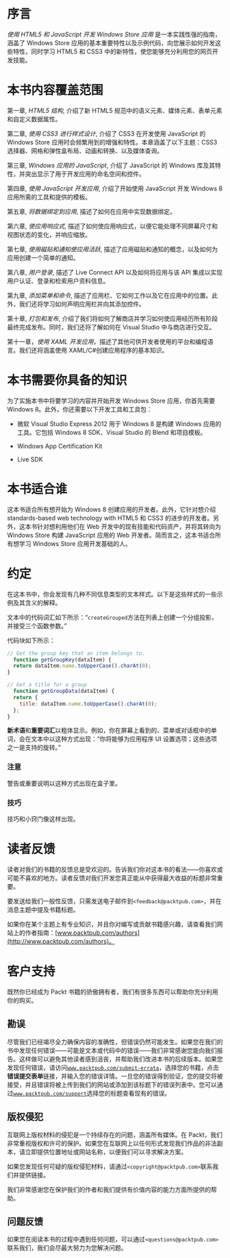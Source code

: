 # 序言

*使用 HTML5 和 JavaScript 开发 Windows Store 应用* 是一本实践性强的指南，涵盖了 Windows Store 应用的基本重要特性以及示例代码，向您展示如何开发这些特性，同时学习 HTML5 和 CSS3 中的新特性，使您能够充分利用您的网页开发技能。

# 本书内容覆盖范围

第一章, *HTML5 结构*, 介绍了新 HTML5 规范中的语义元素、媒体元素、表单元素和自定义数据属性。

第二章, *使用 CSS3 进行样式设计*, 介绍了 CSS3 在开发使用 JavaScript 的 Windows Store 应用时会频繁用到的增强和特性。本章涵盖了以下主题：CSS3 选择器、网格和弹性盒布局、动画和转换、以及媒体查询。

第三章, *Windows 应用的 JavaScript*, 介绍了 JavaScript 的 Windows 库及其特性，并突出显示了用于开发应用的命名空间和控件。

第四章, *使用 JavaScript 开发应用*, 介绍了开始使用 JavaScript 开发 Windows 8 应用所需的工具和提供的模板。

第五章, *将数据绑定到应用*, 描述了如何在应用中实现数据绑定。

第六章, *使应用响应式*, 描述了如何使应用响应式，以便它能处理不同屏幕尺寸和视图状态的变化，并响应缩放。

第七章, *使用磁贴和通知使应用活跃*, 描述了应用磁贴和通知的概念，以及如何为应用创建一个简单的通知。

第八章, *用户登录*, 描述了 Live Connect API 以及如何将应用与该 API 集成以实现用户认证、登录和检索用户资料信息。

第九章, *添加菜单和命令*, 描述了应用栏、它如何工作以及它在应用中的位置。此外，我们还将学习如何声明应用栏并向其添加控件。

第十章, *打包和发布*, 介绍了我们将如何了解商店并学习如何使应用经历所有阶段最终完成发布。同时，我们还将了解如何在 Visual Studio 中与商店进行交互。

第十一章，*使用 XAML 开发应用*，描述了其他可供开发者使用的平台和编程语言。我们还将涵盖使用 XAML/C#创建应用程序的基本知识。

# 本书需要你具备的知识

为了实施本书中将要学习的内容并开始开发 Windows Store 应用，你首先需要 Windows 8。此外，你还需要以下开发工具和工具包：

+   微软 Visual Studio Express 2012 用于 Windows 8 是构建 Windows 应用的工具。它包括 Windows 8 SDK、Visual Studio 的 Blend 和项目模板。

+   Windows App Certification Kit

+   Live SDK

# 本书适合谁

这本书适合所有想开始为 Windows 8 创建应用的开发者。此外，它针对想介绍 standards-based web technology with HTML5 和 CSS3 的进步的开发者。另外，这本书针对想利用他们在 Web 开发中的现有技能和代码资产，并将其转向为 Windows Store 构建 JavaScript 应用的 Web 开发者。简而言之，这本书适合所有想学习 Windows Store 应用开发基础的人。

# 约定

在这本书中，你会发现有几种不同信息类型的文本样式。以下是这些样式的一些示例及其含义的解释。

文本中的代码词汇如下所示：“`createGrouped`方法在列表上创建一个分组投影，并接受三个函数参数。”

代码块如下所示：

```js
// Get the group key that an item belongs to.
  function getGroupKey(dataItem) {
  return dataItem.name.toUpperCase().charAt(0);   
}

// Get a title for a group
  function getGroupData(dataItem) {
  return {
    title: dataItem.name.toUpperCase().charAt(0);
  }; 
}
```

**新术语**和**重要词汇**以粗体显示。例如，你在屏幕上看到的、菜单或对话框中的单词，会在文本中以这种方式出现：“你将能够为应用程序 UI 设置选项；这些选项之一是支持的旋转。”

### 注意

警告或重要说明以这种方式出现在盒子里。

### 技巧

技巧和小窍门像这样出现。

# 读者反馈

读者对我们的书籍的反馈总是受欢迎的。告诉我们你对这本书的看法——你喜欢或可能不喜欢的地方。读者反馈对我们开发您真正能从中获得最大收益的标题非常重要。

要发送给我们一般性反馈，只需发送电子邮件到`<feedback@packtpub.com>`，并在消息主题中提及书籍标题。

如果你在某个主题上有专业知识，并且你对编写或贡献书籍感兴趣，请查看我们网站上的作者指南：[www.packtpub.com/authors](http://www.packtpub.com/authors)。

# 客户支持

既然你已经成为 Packt 书籍的骄傲拥有者，我们有很多东西可以帮助你充分利用你的购买。

## 勘误

尽管我们已经竭尽全力确保内容的准确性，但错误仍然可能发生。如果您在我们的书中发现任何错误——可能是文本或代码中的错误——我们非常感谢您能向我们报告。这样做可以避免其他读者感到沮丧，并帮助我们改进本书的后续版本。如果您发现任何错误，请访问[`www.packtpub.com/submit-errata`](http://www.packtpub.com/submit-errata)，选择您的书籍，点击**错误提交表单**链接，并输入您的错误详情。一旦您的错误得到验证，您的提交将被接受，并且错误将被上传到我们的网站或添加到该标题下的错误列表中。您可以通过[`www.packtpub.com/support`](http://www.packtpub.com/support)选择您的标题查看现有的错误。

## 版权侵犯

互联网上版权材料的侵犯是一个持续存在的问题，涵盖所有媒体。在 Packt，我们非常重视版权和许可的保护。如果您在互联网上以任何形式发现我们作品的非法副本，请立即提供位置地址或网站名称，以便我们可以寻求解决方案。

如果您发现任何可疑的版权侵犯材料，请通过`<copyright@packtpub.com>`联系我们并提供链接。

我们非常感谢您在保护我们的作者和我们提供有价值内容的能力方面所提供的帮助。

## 问题反馈

如果您在阅读本书的过程中遇到任何问题，可以通过`<questions@packtpub.com>`联系我们，我们会尽最大努力为您解决问题。
